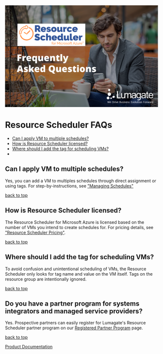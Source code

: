 ![FAQ Home](images/FAQs.png)

# Resource Scheduler FAQs

- [Can I apply VM to multiple schedules?](#can-i-apply-vm-to-multiple-schedules)
- [How is Resource Scheduler licensed?](#how-is-sesource-scheduler-licensed)
- [Where should I add the tag for scheduling VMs?](#Where-should-I-add-the-tag-for-scheduling-vms)
- 
## Can I apply VM to multiple schedules?<!-- omit in toc -->

Yes, you can add a VM to multiples schedules through direct assignment or using tags. For step-by-instructions, see ["Managing Schedules"](https://github.com/lumagateinc/scheduler/#managing-schedules)

[back to top](#resource-scheduler-faqs)

## How is Resource Scheduler licensed?<!-- omit in toc -->

The Resource Scheduler for Microsoft Azure is licensed based on the number of VMs you intend to create schedules for. For pricing details, see ["Resource Scheduler Pricing"](https://lumagate.us/azure/pricing).

[back to top](#resource-scheduler-faqs)

## Where should I add the tag for scheduling VMs?<!-- omit in toc -->

To avoid confusion and unintentional scheduling of VMs, the Resource Scheduler only looks for tag name and value on the VM itself. Tags on the resource group are intentionally ignored.

[back to top](#resource-scheduler-faqs)

## Do you have a partner program for systems integrators and managed service providers?<!-- omit in toc -->

Yes. Prospective partners can easily register for Lumagate's Resource Scheduler partner program on our [Registered Partner Program](/Partners.md) page.

[back to top](#resource-scheduler-faqs)

[Product Documentation](https://lumagateinc.github.io/Resource-Scheduler/)
